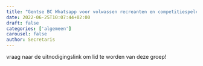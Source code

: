 ```yaml
---
title: "Gentse BC Whatsapp voor volwassen recreanten en competitiespelers"
date: 2022-06-25T10:07:44+02:00
draft: false
categories: ['algemeen']
carousel: false
author: Secretaris
---
```

vraag naar de uitnodigingslink om lid te worden van deze groep!



